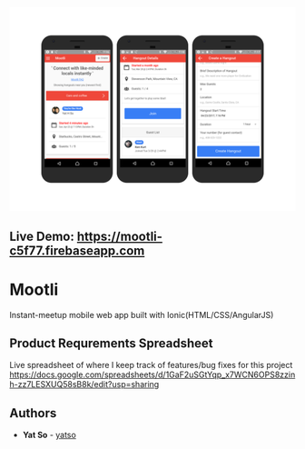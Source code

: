 <a href="https://mootli-c5f77.firebaseapp.com/"><img src="images/mootli-screenshot.png" width="600px">
</a>

## Live Demo: https://mootli-c5f77.firebaseapp.com


# Mootli

Instant-meetup mobile web app built with Ionic(HTML/CSS/AngularJS) 

## Product Requrements Spreadsheet

Live spreadsheet of where I keep track of features/bug fixes for this project
https://docs.google.com/spreadsheets/d/1GaF2uSGtYqp_x7WCN6OPS8zzinh-zz7LESXUQ58sB8k/edit?usp=sharing

## Authors

* **Yat So**  - [yatso](https://github.com/yatso)
